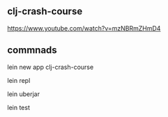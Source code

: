 
## clj-crash-course

https://www.youtube.com/watch?v=mzNBRmZHmD4


## commnads

lein new app clj-crash-course

lein repl

lein uberjar

lein test

